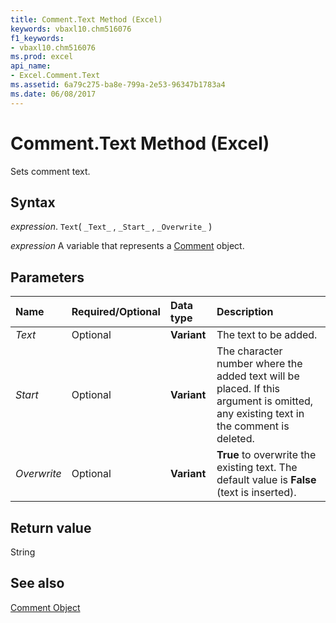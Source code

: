 ```yaml
---
title: Comment.Text Method (Excel)
keywords: vbaxl10.chm516076
f1_keywords:
- vbaxl10.chm516076
ms.prod: excel
api_name:
- Excel.Comment.Text
ms.assetid: 6a79c275-ba8e-799a-2e53-96347b1783a4
ms.date: 06/08/2017
---
```



# Comment.Text Method (Excel)

Sets comment text.


## Syntax

 _expression_. `Text`( `_Text_` , `_Start_` , `_Overwrite_` )

 _expression_ A variable that represents a [Comment](Excel.Comment.md) object.


## Parameters



|Name|Required/Optional|Data type|Description|
|:-----|:-----|:-----|:-----|
| _Text_|Optional| **Variant**|The text to be added.|
| _Start_|Optional| **Variant**|The character number where the added text will be placed. If this argument is omitted, any existing text in the comment is deleted.|
| _Overwrite_|Optional| **Variant**| **True** to overwrite the existing text. The default value is **False** (text is inserted).|

## Return value

String


## See also


[Comment Object](Excel.Comment.md)

